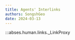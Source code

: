 ```yaml
---
title: Agents' Interlinks
authors: SongshGeo
date: 2024-03-13
---
```


:::abses.human.links._LinkProxy
